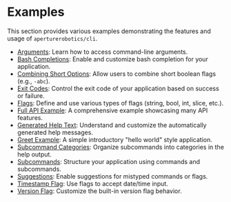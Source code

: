 # Examples

This section provides various examples demonstrating the features and usage of `aperturerobotics/cli`.

- [Arguments](./arguments.md): Learn how to access command-line arguments.
- [Bash Completions](./bash-completions.md): Enable and customize bash completion for your application.
- [Combining Short Options](./combining-short-options.md): Allow users to combine short boolean flags (e.g., `-abc`).
- [Exit Codes](./exit-codes.md): Control the exit code of your application based on success or failure.
- [Flags](./flags.md): Define and use various types of flags (string, bool, int, slice, etc.).
- [Full API Example](./full-api-example.md): A comprehensive example showcasing many API features.
- [Generated Help Text](./generated-help-text.md): Understand and customize the automatically generated help messages.
- [Greet Example](./greet.md): A simple introductory "hello world" style application.
- [Subcommand Categories](./subcommands-categories.md): Organize subcommands into categories in the help output.
- [Subcommands](./subcommands.md): Structure your application using commands and subcommands.
- [Suggestions](./suggestions.md): Enable suggestions for mistyped commands or flags.
- [Timestamp Flag](./timestamp-flag.md): Use flags to accept date/time input.
- [Version Flag](./version-flag.md): Customize the built-in version flag behavior.
